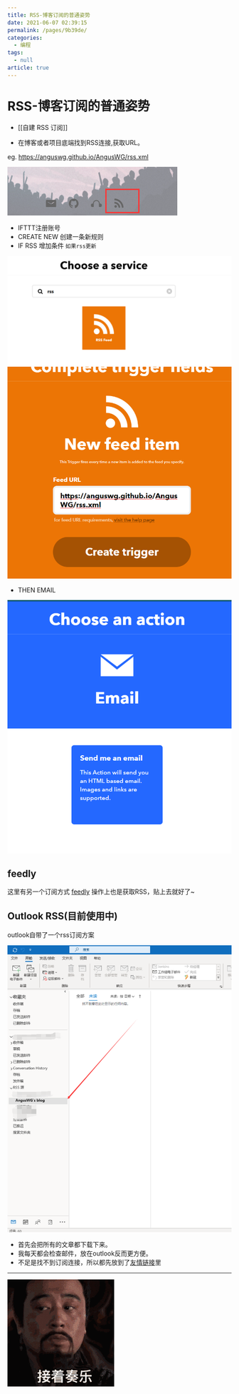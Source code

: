 ```yaml
---
title: RSS-博客订阅的普通姿势
date: 2021-06-07 02:39:15
permalink: /pages/9b39de/
categories: 
  - 编程
tags: 
  - null
article: true
---
```


# RSS-博客订阅的普通姿势

- [[自建 RSS 订阅]]

- 在博客或者项目底端找到RSS连接,获取URL。  

eg. https://anguswg.github.io/AngusWG/rss.xml  

![rss](../images/2021-05-08-14-38-29.png)

- IFTTT注册账号
- CREATE NEW 创建一条新规则
- IF RSS 增加条件 `如果rss更新`

![search rss](../images/2021-05-17-16-21-43.png)
![add RSS URL](../images/2021-05-17-16-22-17.png)

- THEN EMAIL

![Trigger email](../images/2021-05-17-16-23-00.png)

## feedly

这里有另一个订阅方式 [feedly](https://feedly.com/)
操作上也是获取RSS，贴上去就好了~

## Outlook RSS(目前使用中)

outlook自带了一个rss订阅方案

![](../images/2021-06-07-14-38-15.png)

- 首先会把所有的文章都下载下来。
- 我每天都会检查邮件，放在outlook反而更方便。
- 不足是找不到订阅连接，所以都先放到了[友情链接](../friends.md)里

---

![](../images/2021-05-17-16-27-00.gif)
